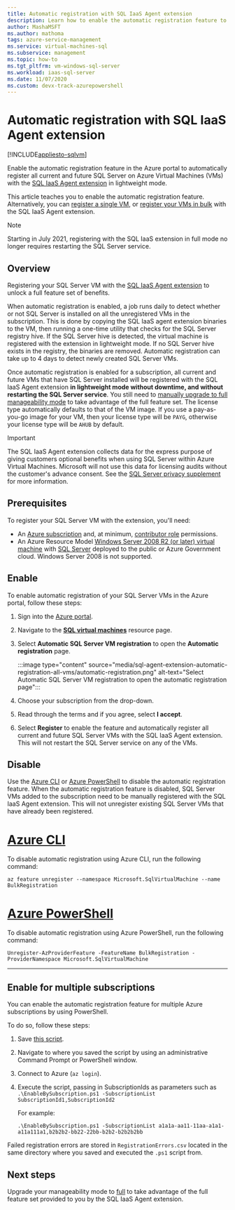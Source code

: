 ```yaml
---
title: Automatic registration with SQL IaaS Agent extension
description: Learn how to enable the automatic registration feature to automatically register all past and future SQL Server VMs with the SQL IaaS Agent extension using the Azure portal. 
author: MashaMSFT
ms.author: mathoma
tags: azure-service-management
ms.service: virtual-machines-sql
ms.subservice: management
ms.topic: how-to
ms.tgt_pltfrm: vm-windows-sql-server
ms.workload: iaas-sql-server
ms.date: 11/07/2020 
ms.custom: devx-track-azurepowershell
---
```

# Automatic registration with SQL IaaS Agent extension
[!INCLUDE[appliesto-sqlvm](../../includes/appliesto-sqlvm.md)]

Enable the automatic registration feature in the Azure portal to automatically register all current and future SQL Server on Azure Virtual Machines (VMs) with the [SQL IaaS Agent extension](sql-server-iaas-agent-extension-automate-management.md) in lightweight mode. 

This article teaches you to enable the automatic registration feature. Alternatively, you can [register a single VM](sql-agent-extension-manually-register-single-vm.md), or [register your VMs in bulk](sql-agent-extension-manually-register-vms-bulk.md) with the SQL IaaS Agent extension. 

> [!NOTE]
> Starting in July 2021, registering with the SQL IaaS extension in full mode no longer requires restarting the SQL Server service. 

## Overview

Registering your SQL Server VM with the [SQL IaaS Agent extension](sql-server-iaas-agent-extension-automate-management.md) to unlock a full feature set of benefits. 

When automatic registration is enabled, a job runs daily to detect whether or not SQL Server is installed on all the unregistered VMs in the subscription. This is done by copying the SQL IaaS agent extension binaries to the VM, then running a one-time utility that checks for the SQL Server registry hive. If the SQL Server hive is detected, the virtual machine is registered with the  extension in lightweight mode. If no SQL Server hive exists in the registry, the binaries are removed. Automatic registration can take up to 4 days to detect newly created SQL Server VMs.

Once automatic registration is enabled for a subscription, all current and future VMs that have SQL Server installed will be registered with the SQL IaaS Agent extension **in lightweight mode without downtime, and without restarting the SQL Server service**. You still need to [manually upgrade to full manageability mode](sql-agent-extension-manually-register-single-vm.md#upgrade-to-full) to take advantage of the full feature set. The license type automatically defaults to that of the VM image. If you use a pay-as-you-go image for your VM, then your license type will be `PAYG`, otherwise your license type will be `AHUB` by default. 

> [!IMPORTANT]
> The SQL IaaS Agent extension collects data for the express purpose of giving customers optional benefits when using SQL Server within Azure Virtual Machines. Microsoft will not use this data for licensing audits without the customer's advance consent. See the [SQL Server privacy supplement](/sql/sql-server/sql-server-privacy#non-personal-data) for more information.

## Prerequisites

To register your SQL Server VM with the extension, you'll need: 

- An [Azure subscription](https://azure.microsoft.com/free/) and, at minimum, [contributor role](../../../role-based-access-control/built-in-roles.md#all) permissions.
- An Azure Resource Model [Windows Server 2008 R2 (or later) virtual machine](../../../virtual-machines/windows/quick-create-portal.md) with [SQL Server](https://www.microsoft.com/sql-server/sql-server-downloads) deployed to the public or Azure Government cloud. Windows Server 2008 is not supported. 


## Enable

To enable automatic registration of your SQL Server VMs in the Azure portal, follow these steps:

1. Sign into the [Azure portal](https://portal.azure.com).
1. Navigate to the [**SQL virtual machines**](https://ms.portal.azure.com/#blade/HubsExtension/BrowseResource/resourceType/Microsoft.SqlVirtualMachine%2FSqlVirtualMachines) resource page. 
1. Select **Automatic SQL Server VM registration** to open the **Automatic registration** page. 

   :::image type="content" source="media/sql-agent-extension-automatic-registration-all-vms/automatic-registration.png" alt-text="Select Automatic SQL Server VM registration to open the automatic registration page":::

1. Choose your subscription from the drop-down. 
1. Read through the terms and if you agree, select **I accept**. 
1. Select **Register** to enable the feature and automatically register all current and future SQL Server VMs with the SQL IaaS Agent extension. This will not restart the SQL Server service on any of the VMs. 

## Disable

Use the [Azure CLI](/cli/azure/install-azure-cli) or [Azure PowerShell](/powershell/azure/install-az-ps) to disable the automatic registration feature. When the automatic registration feature is disabled, SQL Server VMs added to the subscription need to be manually registered with the SQL IaaS Agent extension. This will not unregister existing SQL Server VMs that have already been registered.



# [Azure CLI](#tab/azure-cli)

To disable automatic registration using Azure CLI, run the following command: 

```azurecli-interactive
az feature unregister --namespace Microsoft.SqlVirtualMachine --name BulkRegistration
```

# [Azure PowerShell](#tab/azure-powershell)

To disable automatic registration using Azure PowerShell, run the following command: 

```powershell-interactive
Unregister-AzProviderFeature -FeatureName BulkRegistration -ProviderNamespace Microsoft.SqlVirtualMachine
```

---

## Enable for multiple subscriptions

You can enable the automatic registration feature for multiple Azure subscriptions by using PowerShell. 

To do so, follow these steps:

1. Save [this script](https://github.com/microsoft/tigertoolbox/blob/master/AzureSQLVM/EnableBySubscription.ps1).
1. Navigate to where you saved the script by using an administrative Command Prompt or PowerShell window. 
1. Connect to Azure (`az login`).
1. Execute the script, passing in SubscriptionIds as parameters such as   
   `.\EnableBySubscription.ps1 -SubscriptionList SubscriptionId1,SubscriptionId2`

   For example: 

   ```console
   .\EnableBySubscription.ps1 -SubscriptionList a1a1a-aa11-11aa-a1a1-a11a111a1,b2b2b2-bb22-22bb-b2b2-b2b2b2bb
   ```

Failed registration errors are stored in `RegistrationErrors.csv` located in the same directory where you saved and executed the `.ps1` script from. 

## Next steps

Upgrade your manageability mode to [full](sql-agent-extension-manually-register-single-vm.md#upgrade-to-full) to take advantage of the full feature set provided to you by the SQL IaaS Agent extension. 
